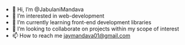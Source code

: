 - 👋 Hi, I’m @JabulaniMandava
- 👀 I’m interested in web-development
- 🌱 I’m currently learning front-end development libraries 
- 💞️ I’m looking to collaborate on projects within my scope of interest
- 📫 How to reach me jaymandava01@gmail.com

<!---
JabulaniMandava/JabulaniMandava is a ✨ special ✨ repository because its `README.md` (this file) appears on your GitHub profile.
You can click the Preview link to take a look at your changes.
--->
